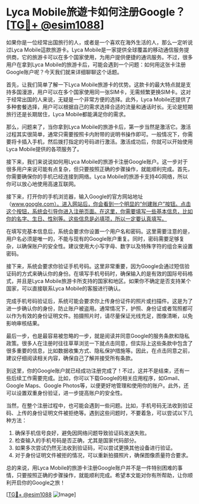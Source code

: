 # Lyca Mobile旅遊卡如何注册Google？[[TG💪+ @esim1088](https://t.me/s/esim1088)]

如果你是一位经常出国旅行的人，或者是一个喜欢在海外生活的人，那么一定听说过Lyca Mobile這款旅游卡。Lyca Mobile是一家提供全球覆盖的移动通信服务提供商，它的旅游卡可以在多个国家使用，为用户提供便捷的通讯服务。不过，很多用户在拿到Lyca Mobile的旅游卡后，可能会遇到一个问题：如何用这张卡注册Google账户呢？今天我们就来详细聊聊这个话题。

首先，让我们简单了解一下Lyca Mobile旅游卡的优势。这款卡的最大特点就是支持多国漫游，用户可以在多个国家使用同一张SIM卡，无需频繁更换SIM卡。这对于经常出国的人来说，无疑是一个非常方便的选择。此外，Lyca Mobile还提供了多种套餐选择，用户可以根据自己的需求选择合适的流量和通话时长。无论是短期旅行还是长期居住，Lyca Mobile都能满足你的需求。

那么，问题来了，当你拿到Lyca Mobile的旅游卡后，第一步当然是激活它。激活过程其实很简单，通常只需要按照卡内附带的说明书操作即可。一般情况下，你需要将卡插入手机，然后拨打指定的号码进行激活。激活成功后，你就可以开始使用Lyca Mobile提供的各项服务了。

接下来，我们来说说如何用Lyca Mobile的旅游卡注册Google账户。这一步对于很多用户来说可能有点复杂，但只要按照正确的步骤操作，就能顺利完成。首先，你需要确保你的手机已经连接到网络。Lyca Mobile的旅游卡支持4G网络，所以你可以放心地使用高速互联网。

接下来，打开你的手机浏览器，输入Google的官方网站地址（www.google.com）。进入网站后，你会看到一个明显的“创建账户”按钮。点击这个按钮，系统会引导你进入注册页面。在这里，你需要填写一些基本信息，比如你的名字、生日、性别等。这些信息是必填项，所以一定要认真填写。

在填写完基本信息后，系统会要求你设置一个用户名和密码。这里需要注意的是，用户名必须是唯一的，不能与现有的Google账户重复。同时，密码需要足够复杂，以确保账户的安全性。建议使用大小写字母、数字以及特殊字符的组合来设置密码。

接下来，系统会要求你验证手机号码。这里非常重要，因为Google会通过短信验证码的方式来确认你的身份。在填写手机号码时，确保输入的是有效的国际号码格式，并且是Lyca Mobile旅游卡所支持的国家和地区。如果你不确定是否支持某个国家，可以直接联系Lyca Mobile的客服进行确认。

完成手机号码验证后，系统可能会要求你上传身份证件的照片或扫描件。这是为了进一步确认你的身份，防止账户被盗用。通常情况下，护照、身份证或者驾照都可以作为有效的身份证明文件。拍摄照片时，请尽量保证光线充足，图像清晰，以免影响审核结果。

最后一步，也是最容易被忽略的一步，就是阅读并同意Google的服务条款和隐私政策。很多人在注册时往往草草浏览一下就点击同意，但实际上这些条款中包含了很多重要的信息，比如数据收集方式、隐私保护措施等。因此，在点击同意之前，建议仔细阅读相关内容，确保自己了解并接受所有条款。

到这里，你的Google账户就已经成功注册完成了！不过，这并不是结束，还有一些后续工作需要完成。比如，你可以下载Google的相关应用程序，如Gmail、Google Maps、Google Photos等，以便更好地管理和使用你的账户。此外，还可以设置双重身份验证，进一步提高账户的安全性。

当然，在整个注册过程中，也可能会遇到一些问题。比如，手机号码无法收到验证码、上传的身份证明文件被拒绝等。遇到这些问题时，不要着急，可以尝试以下几种方法：

1. 确保手机信号良好，避免因网络问题导致验证码发送失败。
2. 检查输入的手机号码是否正确，尤其是国家代码部分。
3. 如果多次尝试仍然无法收到验证码，可以尝试更换其他设备进行验证。
4. 对于身份证明文件被拒的情况，可以重新拍摄照片，确保图像质量符合要求。

总的来说，用Lyca Mobile的旅游卡注册Google账户并不是一件特别困难的事情，只要按照正确的步骤操作，就能顺利完成。希望本文能对你有所帮助，让你顺利开启你的Google之旅！

[[TG💪+ @esim1088](https://t.me/s/esim1088) ![Image](https://i.postimg.cc/4NQfJmqS/Snipaste-2025-05-13-00-14-12.png)]